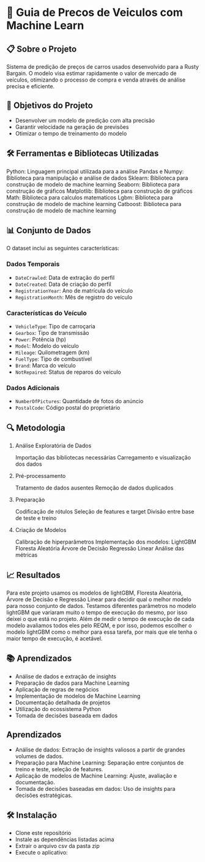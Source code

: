 # 🚗 Guia de Precos de Veiculos com Machine Learn

## 📋 Sobre o Projeto
Sistema de predição de preços de carros usados desenvolvido para a Rusty Bargain. O modelo visa estimar rapidamente o valor de mercado de veículos, otimizando o processo de compra e venda através de análise precisa e eficiente.

## 🎯 Objetivos do Projeto
- Desenvolver um modelo de predição com alta precisão
- Garantir velocidade na geração de previsões
- Otimizar o tempo de treinamento do modelo

## 🛠️ Ferramentas e Bibliotecas Utilizadas 
Python: Linguagem principal utilizada para a análise
Pandas e Numpy: Biblioteca para manipulação e análise de dados
Sklearn: Biblioteca para construção de modelo de machine learning
Seaborn: Biblioteca para construção de gráficos
Matplotlib: Biblioteca para construção de gráficos
Math: Biblioteca para calculos matematicos
Lgbm: Biblioteca para construção de modelo de machine learning
Catboost: Biblioteca para construção de modelo de machine learning

## 📊 Conjunto de Dados
O dataset inclui as seguintes características:

### Dados Temporais
- `DateCrawled`: Data de extração do perfil
- `DateCreated`: Data de criação do perfil
- `RegistrationYear`: Ano de matrícula do veículo
- `RegistrationMonth`: Mês de registro do veículo

### Características do Veículo
- `VehicleType`: Tipo de carroçaria
- `Gearbox`: Tipo de transmissão
- `Power`: Potência (hp)
- `Model`: Modelo do veículo
- `Mileage`: Quilometragem (km)
- `FuelType`: Tipo de combustível
- `Brand`: Marca do veículo
- `NotRepaired`: Status de reparos do veículo

### Dados Adicionais
- `NumberOfPictures`: Quantidade de fotos do anúncio
- `PostalCode`: Código postal do proprietário

## 🔍 Metodologia
1. Análise Exploratória de Dados

    Importação das bibliotecas necessárias
    Carregamento e visualização dos dados

2. Pré-processamento

    Tratamento de dados ausentes
    Remoção de dados duplicados

3. Preparação

    Codificação de rótulos
    Seleção de features e target
    Divisão entre base de teste e treino

4. Criação de Modelos

    Calibração de hiperparâmetros
    Implementação dos modelos:
        LightGBM
        Floresta Aleatória
        Árvore de Decisão
        Regressão Linear
    Análise das métricas

## 📈 Resultados

Para este projeto usamos os modelos de lightGBM, Floresta Aleatória, Árvore de Decisão e Regressão Linear para decidir qual o melhor modelo para nosso conjunto de dados. Testamos diferentes parâmetros no modelo lightGBM que variaram muito o tempo de execução do mesmo, por isso deixei o que está no projeto. Além de medir o tempo de execução de cada modelo avaliamos todos eles pelo REQM, e por isso, podemos escolher o modelo lightGBM como o melhor para essa tarefa, por mais que ele tenha o maior tempo de execução, é acetável.

## 📚 Aprendizados

- Análise de dados e extração de insights
- Preparação de dados para Machine Learning
- Aplicação de regras de negócios
- Implementação de modelos de Machine Learning
- Documentação detalhada de projetos
- Utilização do ecossistema Python
- Tomada de decisões baseada em dados

## Aprendizados

- Análise de dados: Extração de insights valiosos a partir de grandes volumes de dados.
- Preparação para Machine Learning: Separação entre conjuntos de treino e teste, seleção de features.
- Aplicação de modelos de Machine Learning: Ajuste, avaliação e documentação.
- Tomada de decisões baseadas em dados: Uso de insights para decisões estratégicas.

## 🛠️ Instalação

- Clone este repositório
- Instale as dependências listadas acima
- Extrair o arquivo csv da pasta zip
- Execute o aplicativo:

